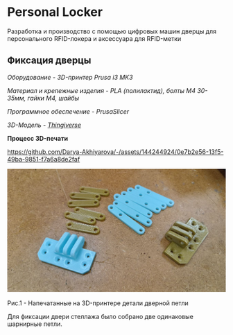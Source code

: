 # Personal Locker
Разработка и производство с помощью цифровых машин дверцы для персонального RFID-локера и аксессуара для RFID-метки

## Фиксация дверцы

*Оборудование - 3D-принтер Prusa i3 MK3*

*Материал и крепежные изделия - PLA (полилактид), болты М4 30-35мм, гайки М4, шайбы*

*Программное обеспечение - PrusaSlicer*

*3D-Модель - [Thingiverse](https://www.thingiverse.com/thing:2401035)*

**Процесс 3D-печати**

https://github.com/Darya-Akhiyarova/-/assets/144244924/0e7b2e56-13f5-49ba-9851-f7a6a8de2faf

![image](photos/детали.jpeg)

Рис.1 - Напечатанные на 3D-принтере детали дверной петли

Для фиксации двери стеллажа было собрано две одинаковые шарнирные петли.
